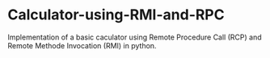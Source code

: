 # Calculator-using-RMI-and-RPC
Implementation of a basic caculator using Remote Procedure Call (RCP) and Remote Methode Invocation (RMI) in python.
